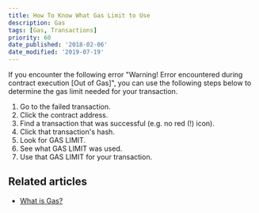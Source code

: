 ```yaml
---
title: How To Know What Gas Limit to Use
description: Gas
tags: [Gas, Transactions]
priority: 60
date_published: '2018-02-06'
date_modified: '2019-07-19'
---
```


If you encounter the following error "Warning! Error encountered during contract execution [Out of Gas]", you can use the following steps below to determine the gas limit needed for your transaction.

1. Go to the failed transaction.
2. Click the contract address.
3. Find a transaction that was successful (e.g. no red (!) icon).
4. Click that transaction's hash.
5. Look for GAS LIMIT.
6. See what GAS LIMIT was used.
7. Use that GAS LIMIT for your transaction.

## Related articles

* [What is Gas?](/general-knowledge/ethereum-blockchain/what-is-gas)

